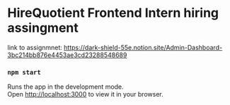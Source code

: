 # HireQuotient Frontend Intern hiring assingment

link to assignmnet:
https://dark-shield-55e.notion.site/Admin-Dashboard-3bc214bb876e4453ae3cd23288548689

### `npm start`

Runs the app in the development mode.\
Open [http://localhost:3000](http://localhost:3000) to view it in your browser.
